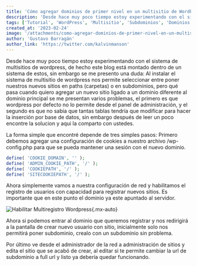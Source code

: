 ```yaml
---
title: 'Cómo agregar dominios de primer nivel en un multisitio de WordPress'
description: 'Desde hace muy poco tiempo estoy experimentando con el sistema de multisitios de wordpress, de hecho este blog está montado dentro de un sistema de estos, sin embargo se me presento una duda: Al instalar el sistema de multisitio de wordpress nos permite seleccionar entre poner nuestros nuevos sitios en paths (carpetas) o en subdominios'
tags: ['Tutorial', 'WordPress', 'Multisitio', 'Subdominios', 'Dominios']
created_at: '2023-02-24'
image: '/attachments/como-agregar-dominios-de-primer-nivel-en-un-multisitio-de-wordpress.png'
author: 'Gustavo Barragán'
author_link: 'https://twitter.com/kalvinmanson'
---
```

Desde hace muy poco tiempo estoy experimentando con el sistema de multisitios de wordpress, de hecho este blog está montado dentro de un sistema de estos, sin embargo se me presento una duda: Al instalar el sistema de multisitio de wordpress nos permite seleccionar entre poner nuestros nuevos sitios en paths (carpetas) o en subdominios, pero qué pasa cuando quiero agregar un nuevo sitio ligado a un dominio diferente al dominio principal se me presentan varios problemas, el primero es que wordpress por defecto no lo permite desde el panel de administración, y el segundo es que no sabia que tantas tablas tendría que modificar para hacer la inserción por base de datos, sin embargo después de leer un poco encontre la solucion y aqui la comparto con ustedes.

La forma simple que encontré depende de tres simples pasos:
Primero debemos agregar una configuración de cookies a nuestro archivo /wp-config.php para que se pueda mantener una sesión con el nuevo dominio.

``` php
define( 'COOKIE_DOMAIN', '' );
define( 'ADMIN_COOKIE_PATH', '/' );
define( 'COOKIEPATH', '/' );
define( 'SITECOOKIEPATH', '/' );
```

Ahora simplemente vamos a nuestra configuración de red y habilitamos el registro de usuarios con capacidad para registrar nuevos sitios. Es importante que en este punto el dominio ya este apuntado al servidor.

![Habilitar Multiregistro Wordpress](/attachments/configuracion-de-red-wordpress.png){.mx-auto}

Ahora si podemos entrar al dominio que queremos registrar y nos redirigirá a la pantalla de crear nuevo usuario con sitio, inicialmente solo nos permitirá poner subdominio, crealo con un subdominio sin problema.

Por último ve desde el administrador de la red a administración de sitios y edita el sitio que se acabó de crear, al editar si te permite cambiar la url de subdominio a full url y listo ya debería quedar funcionando.